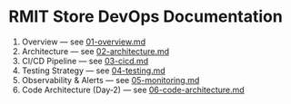 # RMIT Store DevOps Documentation

1. Overview — see [01-overview.md](./01-overview.md)
2. Architecture — see [02-architecture.md](./02-architecture.md)
3. CI/CD Pipeline — see [03-cicd.md](./03-cicd.md)
4. Testing Strategy — see [04-testing.md](./04-testing.md)
5. Observability & Alerts — see [05-monitoring.md](./05-monitoring.md)
6. Code Architecture (Day‑2) — see [06-code-architecture.md](./06-code-architecture.md)


